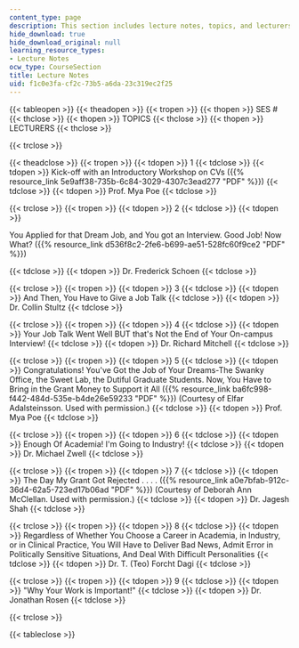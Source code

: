 ```yaml
---
content_type: page
description: This section includes lecture notes, topics, and lecturers.
hide_download: true
hide_download_original: null
learning_resource_types:
- Lecture Notes
ocw_type: CourseSection
title: Lecture Notes
uid: f1c0e3fa-cf2c-73b5-a6da-23c319ec2f25
---
```


{{< tableopen >}}
{{< theadopen >}}
{{< tropen >}}
{{< thopen >}}
SES #
{{< thclose >}}
{{< thopen >}}
TOPICS
{{< thclose >}}
{{< thopen >}}
LECTURERS
{{< thclose >}}

{{< trclose >}}

{{< theadclose >}}
{{< tropen >}}
{{< tdopen >}}
1
{{< tdclose >}}
{{< tdopen >}}
Kick-off with an Introductory Workshop on CVs ({{% resource_link 5e9aff38-735b-6c84-3029-4307c3ead277 "PDF" %}})
{{< tdclose >}}
{{< tdopen >}}
Prof. Mya Poe
{{< tdclose >}}

{{< trclose >}}
{{< tropen >}}
{{< tdopen >}}
2
{{< tdclose >}}
{{< tdopen >}}


You Applied for that Dream Job, and You got an Interview. Good Job! Now What? ({{% resource_link d536f8c2-2fe6-b699-ae51-528fc60f9ce2 "PDF" %}})


{{< tdclose >}}
{{< tdopen >}}
Dr. Frederick Schoen
{{< tdclose >}}

{{< trclose >}}
{{< tropen >}}
{{< tdopen >}}
3
{{< tdclose >}}
{{< tdopen >}}
And Then, You Have to Give a Job Talk
{{< tdclose >}}
{{< tdopen >}}
Dr. Collin Stultz
{{< tdclose >}}

{{< trclose >}}
{{< tropen >}}
{{< tdopen >}}
4
{{< tdclose >}}
{{< tdopen >}}
Your Job Talk Went Well BUT that's Not the End of Your On-campus Interview!
{{< tdclose >}}
{{< tdopen >}}
Dr. Richard Mitchell
{{< tdclose >}}

{{< trclose >}}
{{< tropen >}}
{{< tdopen >}}
5
{{< tdclose >}}
{{< tdopen >}}
Congratulations! You've Got the Job of Your Dreams-The Swanky Office, the Sweet Lab, the Dutiful Graduate Students. Now, You Have to Bring in the Grant Money to Support it All ({{% resource_link ba6fc998-f442-484d-535e-b4de26e59233 "PDF" %}}) (Courtesy of Elfar Adalsteinsson. Used with permission.)
{{< tdclose >}}
{{< tdopen >}}
Prof. Mya Poe
{{< tdclose >}}

{{< trclose >}}
{{< tropen >}}
{{< tdopen >}}
6
{{< tdclose >}}
{{< tdopen >}}
Enough Of Academia! I'm Going to Industry!
{{< tdclose >}}
{{< tdopen >}}
Dr. Michael Zwell
{{< tdclose >}}

{{< trclose >}}
{{< tropen >}}
{{< tdopen >}}
7
{{< tdclose >}}
{{< tdopen >}}
The Day My Grant Got Rejected . . . . ({{% resource_link a0e7bfab-912c-36d4-62a5-723ed17b06ad "PDF" %}}) (Courtesy of Deborah Ann McClellan. Used with permission.)
{{< tdclose >}}
{{< tdopen >}}
Dr. Jagesh Shah
{{< tdclose >}}

{{< trclose >}}
{{< tropen >}}
{{< tdopen >}}
8
{{< tdclose >}}
{{< tdopen >}}
Regardless of Whether You Choose a Career in Academia, in Industry, or in Clinical Practice, You Will Have to Deliver Bad News, Admit Error in Politically Sensitive Situations, And Deal With Difficult Personalities
{{< tdclose >}}
{{< tdopen >}}
Dr. T. (Teo) Forcht Dagi
{{< tdclose >}}

{{< trclose >}}
{{< tropen >}}
{{< tdopen >}}
9
{{< tdclose >}}
{{< tdopen >}}
"Why Your Work is Important!"
{{< tdclose >}}
{{< tdopen >}}
Dr. Jonathan Rosen
{{< tdclose >}}

{{< trclose >}}

{{< tableclose >}}
